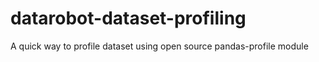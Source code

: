 # datarobot-dataset-profiling
A quick way to profile dataset using open source pandas-profile module
